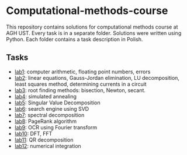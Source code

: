 # Computational-methods-course

This repository contains solutions for computational methods course at AGH UST. Every task is in a separate folder. Solutions were written using Python. Each folder contains a task description in Polish.

## Tasks

- [lab1](https://github.com/rkawa01/computational-methods-course/tree/main/Lab%2001): computer arithmetic, floating point numbers, errors
- [lab2](https://github.com/rkawa01/computational-methods-course/tree/main/Lab%2002): linear equations, Gauss-Jordan elimination, LU decomposition, least squares method, determining currents in a circuit
- [lab3](https://github.com/rkawa01/computational-methods-course/tree/main/Lab%2003): root finding methods: bisection, Newton, secant.
- [lab4](https://github.com/rkawa01/computational-methods-course/tree/main/Lab%2004): simulated annealing
- [lab5](https://github.com/rkawa01/computational-methods-course/tree/main/Lab%2005): Singular Value Decomposition
- [lab6](https://github.com/rkawa01/computational-methods-course/tree/main/Lab%2006): search engine using SVD
- [lab7](https://github.com/rkawa01/computational-methods-course/tree/main/Lab%2007): spectral decomposition
- [lab8](https://github.com/rkawa01/computational-methods-course/tree/main/Lab%2008): PageRank algorithm
- [lab9](https://github.com/rkawa01/computational-methods-course/tree/main/Lab%2009): OCR using Fourier transform
- [lab10](https://github.com/rkawa01/computational-methods-course/tree/main/Lab%2010): DFT, FFT
- [lab11](https://github.com/rkawa01/computational-methods-course/tree/main/Lab%2011): QR decomposition
- [lab12](https://github.com/rkawa01/computational-methods-course/tree/main/Lab%2012): numerical integration
